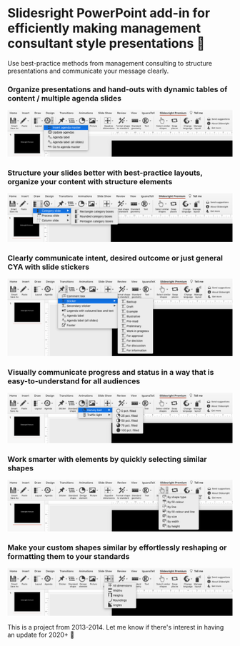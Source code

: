 # Slidesright PowerPoint add-in for efficiently making management consultant style presentations :rocket:

Use best-practice methods from management consulting to structure presentations and communicate your message clearly.

### Organize presentations and hand-outs with dynamic tables of content / multiple agenda slides

![Agenda slides](./img/AgendaSlides.png)

### Structure your slides better with best-practice layouts, organize your content with structure elements

![Organize in categories](./img/CategoryBoxes.png)


### Clearly communicate intent, desired outcome or just general CYA with slide stickers

![Put stickers on slides](./img/Stickers.png)


### Visually communicate progress and status in a way that is easy-to-understand for all audiences

![Harvey balls show progress or status](./img/HarveyBall.png)


### Work smarter with elements by quickly selecting similar shapes

![Quickly select similar shapes](./img/SelectSimilar.png)


### Make your custom shapes similar by effortlessly reshaping or formatting them to your standards 

![Quickly equalize shapes](./img/SmartEqualize.png)


This is a project from 2013-2014. Let me know if there's interest in having an update for 2020+ :dizzy:
